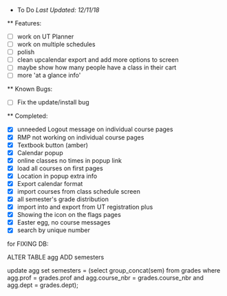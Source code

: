 * To Do
*Last Updated: 12/11/18*

** Features: 
- [ ] work on UT Planner
- [ ] work on multiple schedules
- [ ] polish
- [ ] clean upcalendar export and add more options to screen
- [ ] maybe show how many people have a class in their cart
- [ ] more 'at a glance info'

** Known Bugs:
- [ ] Fix the update/install bug

** Completed:
- [x] unneeded Logout message on individual course pages
- [x] RMP not working on individual course pages
- [x] Textbook button (amber)
- [x] Calendar popup
- [x] online classes no times in popup link 
- [x] load all courses on first pages
- [x] Location in popup extra info
- [x] Export calendar format 
- [x] import courses from class schedule screen
- [x] all semester's grade distribution
- [x] import into and export from UT registration plus
- [x] Showing the icon on the flags pages
- [x] Easter egg, no course messages
- [x] search by unique number

for FIXING DB: 

ALTER TABLE agg ADD semesters

update agg
set semesters = (select group_concat(sem) from grades where agg.prof = grades.prof and agg.course_nbr = grades.course_nbr and agg.dept = grades.dept);
